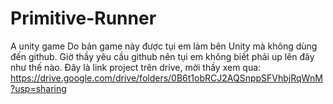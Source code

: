 # Primitive-Runner
A unity game
Do bản game này được tụi em làm bên Unity mà không dùng đến github. Giờ thầy yêu cầu github nên tụi em không biết phải up lên đây như thế nào. Đây là link project trên drive, mời thầy xem qua:
https://drive.google.com/drive/folders/0B6t1obRCJ2AQSnppSFVhbjRqWnM?usp=sharing
